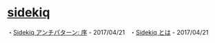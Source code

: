 # [sidekiq](https://github.com/mperham/sidekiq)
・[Sidekiq アンチパターン: 序](http://tech.smarthr.jp/tech/644) - 2017/04/21  
・[Sidekiq とは](http://dev.classmethod.jp/server-side/ruby-on-rails-sidekiq/) - 2017/04/21
